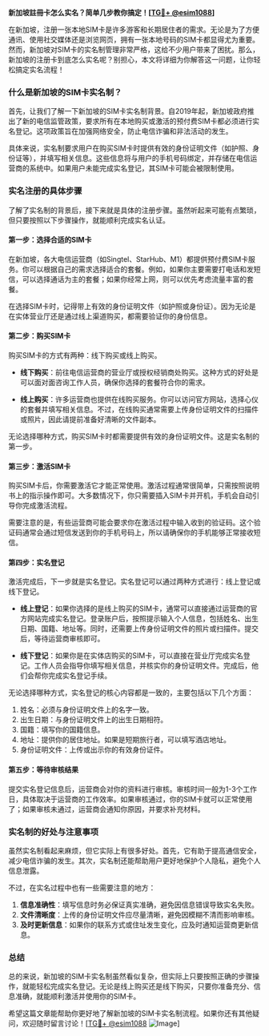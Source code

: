 **新加坡註冊卡怎么实名？简单几步教你搞定！[[TG💪+ @esim1088](https://t.me/s/esim1088)]**

在新加坡，注册一张本地SIM卡是许多游客和长期居住者的需求。无论是为了方便通讯、使用社交媒体还是浏览网页，拥有一张本地号码的SIM卡都显得尤为重要。然而，新加坡对SIM卡的实名制管理非常严格，这给不少用户带来了困扰。那么，新加坡的注册卡到底怎么实名呢？别担心，本文将详细为你解答这一问题，让你轻松搞定实名流程！

### 什么是新加坡的SIM卡实名制？

首先，让我们了解一下新加坡的SIM卡实名制背景。自2019年起，新加坡政府推出了新的电信监管政策，要求所有在本地购买或激活的预付费SIM卡都必须进行实名登记。这项政策旨在加强网络安全，防止电信诈骗和非法活动的发生。

具体来说，实名制要求用户在购买SIM卡时提供有效的身份证明文件（如护照、身份证等），并填写相关信息。这些信息将与用户的手机号码绑定，并存储在电信运营商的系统中。如果用户未能完成实名登记，其SIM卡可能会被限制使用。

### 实名注册的具体步骤

了解了实名制的背景后，接下来就是具体的注册步骤。虽然听起来可能有点繁琐，但只要按照以下步骤操作，就能顺利完成实名认证。

#### 第一步：选择合适的SIM卡

在新加坡，各大电信运营商（如Singtel、StarHub、M1）都提供预付费SIM卡服务。你可以根据自己的需求选择适合的套餐。例如，如果你主要需要打电话和发短信，可以选择通话为主的套餐；如果你经常上网，则可以优先考虑流量丰富的套餐。

在选择SIM卡时，记得带上有效的身份证明文件（如护照或身份证）。因为无论是在实体营业厅还是通过线上渠道购买，都需要验证你的身份信息。

#### 第二步：购买SIM卡

购买SIM卡的方式有两种：线下购买或线上购买。

- **线下购买**：前往电信运营商的营业厅或授权经销商处购买。这种方式的好处是可以面对面咨询工作人员，确保你选择的套餐符合你的需求。
  
- **线上购买**：许多运营商也提供在线购买服务。你可以访问官方网站，选择心仪的套餐并填写相关信息。不过，在线购买通常需要上传身份证明文件的扫描件或照片，因此请提前准备好清晰的文件副本。

无论选择哪种方式，购买SIM卡时都需要提供有效的身份证明文件。这是实名制的第一步。

#### 第三步：激活SIM卡

购买SIM卡后，你需要激活它才能正常使用。激活过程通常很简单，只需按照说明书上的指示操作即可。大多数情况下，你只需要插入SIM卡并开机，手机会自动引导你完成激活流程。

需要注意的是，有些运营商可能会要求你在激活过程中输入收到的验证码。这个验证码通常会通过短信发送到你的手机号码上，所以请确保你的手机能够正常接收短信。

#### 第四步：实名登记

激活完成后，下一步就是实名登记。实名登记可以通过两种方式进行：线上登记或线下登记。

- **线上登记**：如果你选择的是线上购买的SIM卡，通常可以直接通过运营商的官方网站完成实名登记。登录账户后，按照提示输入个人信息，包括姓名、出生日期、国籍、地址等。同时，还需要上传身份证明文件的照片或扫描件。提交后，等待运营商审核即可。

- **线下登记**：如果你是在实体店购买的SIM卡，可以直接在营业厅完成实名登记。工作人员会指导你填写相关信息，并核实你的身份证明文件。完成后，他们会帮你完成实名登记手续。

无论选择哪种方式，实名登记的核心内容都是一致的，主要包括以下几个方面：

1. 姓名：必须与身份证明文件上的名字一致。
2. 出生日期：与身份证明文件上的出生日期相符。
3. 国籍：填写你的国籍信息。
4. 地址：提供你的居住地址。如果是短期旅行者，可以填写酒店地址。
5. 身份证明文件：上传或出示你的有效身份证件。

#### 第五步：等待审核结果

提交实名登记信息后，运营商会对你的资料进行审核。审核时间一般为1-3个工作日，具体取决于运营商的工作效率。如果审核通过，你的SIM卡就可以正常使用了；如果审核未通过，运营商会通知你原因，并要求补充材料。

### 实名制的好处与注意事项

虽然实名制看起来麻烦，但它实际上有很多好处。首先，它有助于提高通信安全，减少电信诈骗的发生。其次，实名制还能帮助用户更好地保护个人隐私，避免个人信息泄露。

不过，在实名过程中也有一些需要注意的地方：

1. **信息准确性**：填写信息时务必保证真实准确，避免因信息错误导致实名失败。
2. **文件清晰度**：上传的身份证明文件应尽量清晰，避免因模糊不清而影响审核。
3. **及时更新信息**：如果你的联系方式或住址发生变化，应及时通知运营商更新信息。

### 总结

总的来说，新加坡的SIM卡实名制虽然看似复杂，但实际上只要按照正确的步骤操作，就能轻松完成实名登记。无论是线上购买还是线下购买，只要你准备充分、信息准确，就能顺利激活并使用你的SIM卡。

希望这篇文章能帮助你更好地了解新加坡的SIM卡实名制流程。如果你还有其他疑问，欢迎随时留言讨论！[[TG💪+ @esim1088](https://t.me/s/esim1088) ![Image](https://i.postimg.cc/4NQfJmqS/Snipaste-2025-05-13-00-14-12.png)]